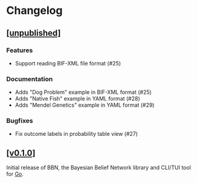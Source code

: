 # Changelog

## [[unpublished]](https://github.com/mlange-42/bbn/compare/v0.1.0...main)

### Features

* Support reading BIF-XML file format (#25)

### Documentation

* Adds "Dog Problem" example in BIF-XML format (#25)
* Adds "Native Fish" example in YAML format (#28)
* Adds "Mendel Genetics" example in YAML format (#29)

### Bugfixes

* Fix outcome labels in probability table view (#27)

## [[v0.1.0]](https://github.com/mlange-42/bbn/commits/v0.1.0/)

Initial release of BBN, the Bayesian Belief Network library and CLI/TUI tool for [Go](https://go.dev).
